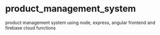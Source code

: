 # product_management_system
product management system using node, express, angular frontend and firebase cloud functions
